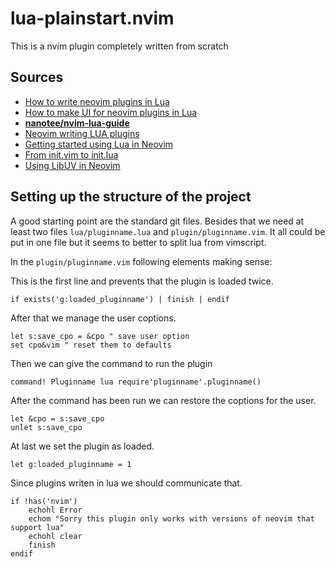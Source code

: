 # lua-plainstart.nvim
This is a nvim plugin completely written from scratch

## Sources

- [How to write neovim plugins in Lua](https://www.2n.pl/blog/how-to-write-neovim-plugins-in-lua)
- [How to make UI for neovim plugins in Lua](https://www.2n.pl/blog/how-to-make-ui-for-neovim-plugins-in-lua)
- __[nanotee/nvim-lua-guide](https://github.com/nanotee/nvim-lua-guide)__
- [Neovim writing LUA plugins ](https://sbulav.github.io/vim/neovim-telescope-github/)
- [Getting started using Lua in Neovim](https://opensourcelibs.com/lib/nvim-lua-guide)
- [From init.vim to init.lua](https://teukka.tech/luanvim.html)
- [Using LibUV in Neovim](https://teukka.tech/vimloop.html)

## Setting up the structure of the project

A good starting point are the standard git files. Besides that we need at least two files `lua/pluginname.lua` and `plugin/pluginname.vim`. It all could be put in one file but it seems to better to split lua from vimscript.

In the `plugin/pluginname.vim` following elements making sense:

This is the first line and prevents that the plugin is loaded twice.

```vimscript
if exists('g:loaded_pluginname') | finish | endif
```

After that we manage the user coptions.

```vimscript
let s:save_cpo = &cpo " save user option
set cpo&vim " reset them to defaults
```

Then we can give the command to run the plugin

```vimscript
command! Pluginname lua require'pluginname'.pluginname()
```

After the command has been run we can restore the coptions for the user.

```vimscript
let &cpo = s:save_cpo
unlet s:save_cpo
```

At last we set the plugin as loaded.

```vimscript
let g:loaded_pluginname = 1
```

Since plugins writen in lua we should communicate that.

```vimscript
if !has('nvim')
    echohl Error
    echom "Sorry this plugin only works with versions of neovim that support lua"
    echohl clear
    finish
endif
```
